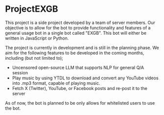 # ProjectEXGB
This project is a side project developed by a team of server members. Our objective is to allow for the bot to provide functionality and features of a general usage bot in a single bot called "EXGB". This bot will either be written in JavaScript or Python. 

The project is currently in development and is still in the planning phase. We aim for the following features to be developed in the coming months, including (but not limited to);
- Uncensored open-source LLM that supports NLP for general Q/A session
- Play music by using YTDL to download and convert any YouTube videos into .mp3 format, capable of playing music.
- Fetch X (Twitter), YouTube, or Facebook posts and re-post it to the server

As of now, the bot is planned to be only allows for whitelisted users to use the bot.

